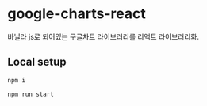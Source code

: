 # google-charts-react

바닐라 js로 되어있는 구글차트 라이브러리를 리액트 라이브러리화.

## Local setup

```
npm i
```

```
npm run start
```
